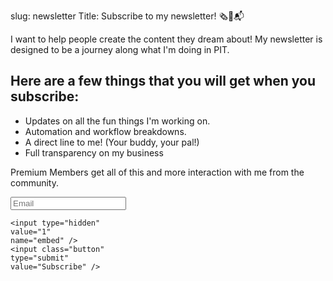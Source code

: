 slug: newsletter
Title: Subscribe to my newsletter! 🗞📨📬

I want to help people create the content they dream about! My newsletter is designed to be a journey along what I'm doing in PIT. 


<h2 class="subtitle is-3">Here are a few things that you will get when you subscribe:</h2>

* Updates on all the fun things I'm working on.
* Automation and workflow breakdowns.
* A direct line to me! (Your buddy, your pal!)
* Full transparency on my business

Premium Members get all of this and more interaction with me from the community. 

<section class="section">
<div class="box">
<form
	action="https://buttondown.email/api/emails/embed-subscribe/productivityintech"
	method="post"
	target="popupwindow"
	onsubmit="window.open('https://buttondown.email/productivityintech', 'popupwindow')"
	class="col-lg-3 embeddable-buttondown-form">
	<div class="field">
	<div class="control is-expandable">
<input type="text"
	class="input"
	name="email"
	placeholder="Email"
	id="bd-email">

	<input type="hidden"
	value="1"
	name="embed" />
	<input class="button"
	type="submit"
	value="Subscribe" />
</div>
</div>
</form>
</div>
</section>
